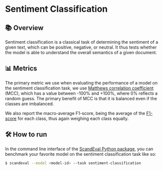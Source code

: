 # Sentiment Classification


## 📚 Overview

Sentiment classification is a classical task of determining the sentiment of a given
text, which can be positive, negative, or neutral. It thus tests whether the model is
able to understand the overall semantics of a given document.


## 📊 Metrics

The primary metric we use when evaluating the performance of a model on the sentiment
classification task, we use [Matthews correlation
coefficient](https://en.wikipedia.org/wiki/Matthews_correlation_coefficient) (MCC),
which has a value between -100% and +100%, where 0% reflects a random guess. The primary
benefit of MCC is that it is balanced even if the classes are imbalanced.

We also report the macro-average F1-score, being the average of the
[F1-score](https://en.wikipedia.org/wiki/F1_score) for each class, thus again weighing
each class equally.


## 🛠️ How to run

In the command line interface of the [ScandEval Python package](/python-package.md), you
can benchmark your favorite model on the sentiment classification task like so:

```bash
$ scandeval --model <model-id> --task sentiment-classification
```
